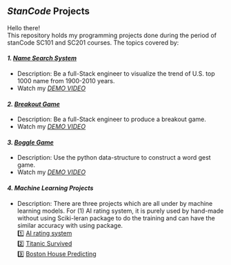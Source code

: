 ## *StanCode* Projects
Hello there!\
This repository holds my programming projects done during the period of stanCode SC101 and SC201 courses.
The topics covered by:
#### *1. [*Name Search System*](https://github.com/dsChenWu/My_StanCode_Projects/tree/1e3a394867c2dcd220413423974ced49b5f3594e/stanCode_Projects/name_searching_system)*
   - Description: Be a full-Stack engineer to visualize the trend of U.S. top 1000 name from 1900-2010 years.
   - Watch my *[DEMO VIDEO](https://drive.google.com/file/d/1S6xGBBSmVpJnDlUFx1I7b7P7D2ihYSou/view?usp=share_link)*
#### *2. [*Breakout Game*](https://github.com/dsChenWu/My_StanCode_Projects/tree/1e3a394867c2dcd220413423974ced49b5f3594e/stanCode_Projects/break_out_game)*
   - Description: Be a full-Stack engineer to produce a breakout game.
   - Watch my *[DEMO VIDEO](https://drive.google.com/file/d/1zrL4VMorgi9_F2cPKk8FRl_DWvjVI_SK/view?usp=share_link)*
#### *3. [*Boggle Game*](https://github.com/dsChenWu/My_StanCode_Projects/tree/1e3a394867c2dcd220413423974ced49b5f3594e/stanCode_Projects/boggle_game_solver)*
   - Description: Use the python data-structure to construct a word gest game.
   - Watch my *[DEMO VIDEO](https://drive.google.com/file/d/1DXS9ugnR_j-frNfVkpWF4C0b7ou-tFQH/view?usp=share_link)*
#### *4. Machine Learning Projects*
- Description: There are three projects which are all under by machine learning models. For (1) AI rating system, it is purely used by hand-made without using Sciki-leran package to do the training and can have the similar accuracy with using package.\
1️⃣ [AI rating system](https://github.com/dsChenWu/My_StanCode_Projects/tree/2bca2a7b13afd58cbdb239eae15caffa7931c4ae/stanCode_Projects/AI_review_system)\
2️⃣ [Titanic Survived](https://github.com/dsChenWu/My_StanCode_Projects/tree/2bca2a7b13afd58cbdb239eae15caffa7931c4ae/stanCode_Projects/Titanic_Survived)\
3️⃣ [Boston House Predicting](https://github.com/dsChenWu/My_StanCode_Projects/tree/2bca2a7b13afd58cbdb239eae15caffa7931c4ae/stanCode_Projects/Boston_housing)
